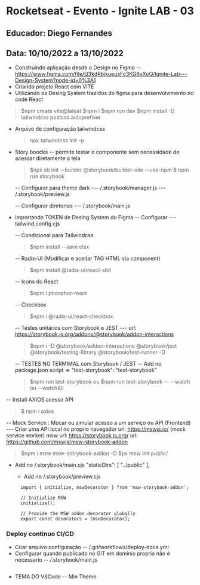 # Rocketseat - Evento - Ignite LAB - 03

## Educador: Diego Fernandes

## Data: 10/10/2022 a 13/10/2022

- Construindo aplicação desde o Design no Figma
  -- https://www.figma.com/file/Q3kdRbjkueusFc3KG8yXoQ/Ignite-Lab---Design-System?node-id=0%3A1
- Criando projeto React com VITE
- Utilizando os Desing System trazidos do figma para desenvolvimento no code React

> $npm create vite@latest
> $npm i
> $npm run dev
> $npm install -D tailwindcss postcss autoprefixer

- Arquivo de configuração tailwindcss

  > npx tailwindcss init -p

- Story boocks
  -- permite testar o componente sem necessidade de acessar diretamente a tela

  > $npx sb init --builder @storybook/builder-vite --use-npm
  > $ npm run storybook

  -- Configurar para theme dark
  --- /.storybook/manager.js
  --- /.storybook/preview.js

  -- Configurar diretorios
  --- /.storybook/main.js

- Importando TOKEN de Desing System do Figma
  -- Configurar
  --- tailwind.config.cjs

  -- Condicional para Tailwindcss

  > $npm install --save clsx

  -- Radix-UI (Modificar e aceitar TAG HTML via component)

  > $npm install @radix-ui/react-slot

  -- Icons do React

  > $npm i phosphor-react

  -- Checkbox

  > $npm i @radix-ui/react-checkbox

  -- Testes unitarios com Storybook e JEST
  --- url: https://storybook.js.org/addons/@storybook/addon-interactions

  > $npm i -D @storybook/addon-interactions @storybook/jest @storybook/testing-library @storybook/test-runner -D

  -- TESTES NO TERMIMAL com Storybook / JEST
  -- Add no package.json script => "test-storybook": "test-storybook"

  > $npm run test-storybook 
  ou
  >$npm run test-storybook -- --watch ou --watchAll

-- Install AXIOS acesso API

> $ npm i axios

-- Mock Service : Mocar ou simular acesso a um serviço ou API (Frontend)
--- Criar uma API local no proprio navegador
url: https://mswjs.io/ (mock service worker) msw
url: https://storybook.js.org/
url: https://github.com/mswjs/msw-storybook-addon

> $npm i msw msw-storybook-addon -D
> $px msw init public/

- Add no /.storybook/main.cjs
  "staticDirs": [
  "../public"
  ],

  - Add no /.storybook/preview.cjs

  ```
    import { initialize, mswDecorator } from 'msw-storybook-addon';

    // Initialize MSW
    initialize();

    // Provide the MSW addon decorator globally
    export const decorators = [mswDecorator];
  ```

### Deploy continuo CI/CD

- Criar arquivo configuração
  -- /.git/workflows/deploy-docs.yml
- Configurar quando publicado no GIT em dominio proprio não é necessario
  -- /.storybook/main.js

```

```

- TEMA DO VSCode
  -- Min Theme
